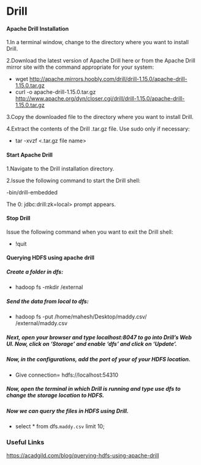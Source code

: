 # Drill

#### Apache Drill Installation

1.In a terminal window, change to the directory where you want to install Drill.

2.Download the latest version of Apache Drill here or from the Apache Drill mirror site with the command appropriate for your system:

- wget http://apache.mirrors.hoobly.com/drill/drill-1.15.0/apache-drill-1.15.0.tar.gz
- curl -o apache-drill-1.15.0.tar.gz http://www.apache.org/dyn/closer.cgi/drill/drill-1.15.0/apache-drill-1.15.0.tar.gz

3.Copy the downloaded file to the directory where you want to install Drill.

4.Extract the contents of the Drill .tar.gz file. Use sudo only if necessary:

- tar -xvzf <.tar.gz file name>

#### Start Apache Drill

1.Navigate to the Drill installation directory.

2.Issue the following command to start the Drill shell:

-bin/drill-embedded

The 0: jdbc:drill:zk=local> prompt appears.

#### Stop Drill

Issue the following command when you want to exit the Drill shell:

- !quit

#### Querying HDFS using apache drill
##### Create a folder in dfs:
- hadoop fs -mkdir /external

##### Send the data from local to dfs:
- hadoop fs -put /home/mahesh/Desktop/maddy.csv/ /external/maddy.csv

##### Next, open your browser and type localhost:8047 to go into Drill’s Web UI. Now, click on ‘Storage’ and enable ‘dfs’ and click on ‘Update’.
##### Now, in the configurations, add the port of your of your HDFS location. 
- Give connection= hdfs://localhost:54310

##### Now, open the terminal in which Drill is running and type use dfs to change the storage location to HDFS.
##### Now we can query the files in HDFS using Drill.
- select * from dfs.`maddy.csv` limit 10;

### Useful Links
https://acadgild.com/blog/querying-hdfs-using-apache-drill





